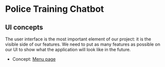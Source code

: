# Police Training Chatbot

## UI concepts

The user interface is the most important element of our project: it is the visible side of our features. We need to put as many features as possible on our UI to show what the application will look like in the future.

- Concept: [Menu page](./concepts/menu.md)